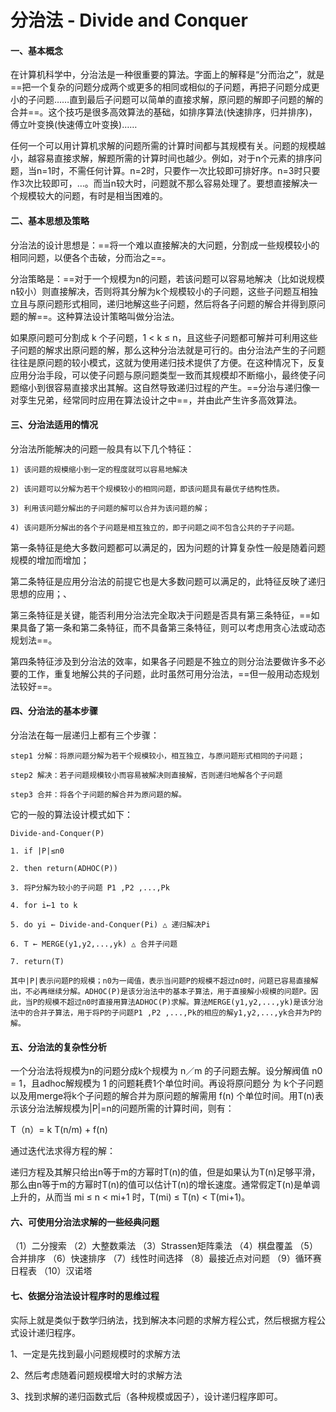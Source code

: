 # 分治法 - Divide and Conquer

#### 一、基本概念

在计算机科学中，分治法是一种很重要的算法。字面上的解释是“分而治之”，就是==把一个复杂的问题分成两个或更多的相同或相似的子问题，再把子问题分成更小的子问题……直到最后子问题可以简单的直接求解，原问题的解即子问题的解的合并==。这个技巧是很多高效算法的基础，如排序算法(快速排序，归并排序)，傅立叶变换(快速傅立叶变换)……

任何一个可以用计算机求解的问题所需的计算时间都与其规模有关。问题的规模越小，越容易直接求解，解题所需的计算时间也越少。例如，对于n个元素的排序问题，当n=1时，不需任何计算。n=2时，只要作一次比较即可排好序。n=3时只要作3次比较即可，…。而当n较大时，问题就不那么容易处理了。要想直接解决一个规模较大的问题，有时是相当困难的。

#### 二、基本思想及策略

分治法的设计思想是：==将一个难以直接解决的大问题，分割成一些规模较小的相同问题，以便各个击破，分而治之==。

分治策略是：==对于一个规模为n的问题，若该问题可以容易地解决（比如说规模n较小）则直接解决，否则将其分解为k个规模较小的子问题，这些子问题互相独立且与原问题形式相同，递归地解这些子问题，然后将各子问题的解合并得到原问题的解==。这种算法设计策略叫做分治法。

如果原问题可分割成 k 个子问题，1 < k ≤ n，且这些子问题都可解并可利用这些子问题的解求出原问题的解，那么这种分治法就是可行的。由分治法产生的子问题往往是原问题的较小模式，这就为使用递归技术提供了方便。在这种情况下，反复应用分治手段，可以使子问题与原问题类型一致而其规模却不断缩小，最终使子问题缩小到很容易直接求出其解。这自然导致递归过程的产生。==分治与递归像一对孪生兄弟，经常同时应用在算法设计之中==，并由此产生许多高效算法。

#### 三、分治法适用的情况

分治法所能解决的问题一般具有以下几个特征：

    1) 该问题的规模缩小到一定的程度就可以容易地解决

    2) 该问题可以分解为若干个规模较小的相同问题，即该问题具有最优子结构性质。

    3) 利用该问题分解出的子问题的解可以合并为该问题的解；

    4) 该问题所分解出的各个子问题是相互独立的，即子问题之间不包含公共的子子问题。

第一条特征是绝大多数问题都可以满足的，因为问题的计算复杂性一般是随着问题规模的增加而增加；

第二条特征是应用分治法的前提它也是大多数问题可以满足的，此特征反映了递归思想的应用；、

第三条特征是关键，能否利用分治法完全取决于问题是否具有第三条特征，==如果具备了第一条和第二条特征，而不具备第三条特征，则可以考虑用贪心法或动态规划法==。

第四条特征涉及到分治法的效率，如果各子问题是不独立的则分治法要做许多不必要的工作，重复地解公共的子问题，此时虽然可用分治法，==但一般用动态规划法较好==。

#### 四、分治法的基本步骤

分治法在每一层递归上都有三个步骤：

    step1 分解：将原问题分解为若干个规模较小，相互独立，与原问题形式相同的子问题；

    step2 解决：若子问题规模较小而容易被解决则直接解，否则递归地解各个子问题

    step3 合并：将各个子问题的解合并为原问题的解。

它的一般的算法设计模式如下：

    Divide-and-Conquer(P)

    1. if |P|≤n0

    2. then return(ADHOC(P))

    3. 将P分解为较小的子问题 P1 ,P2 ,...,Pk

    4. for i←1 to k

    5. do yi ← Divide-and-Conquer(Pi) △ 递归解决Pi

    6. T ← MERGE(y1,y2,...,yk) △ 合并子问题

    7. return(T)

    其中|P|表示问题P的规模；n0为一阈值，表示当问题P的规模不超过n0时，问题已容易直接解出，不必再继续分解。ADHOC(P)是该分治法中的基本子算法，用于直接解小规模的问题P。因此，当P的规模不超过n0时直接用算法ADHOC(P)求解。算法MERGE(y1,y2,...,yk)是该分治法中的合并子算法，用于将P的子问题P1 ,P2 ,...,Pk的相应的解y1,y2,...,yk合并为P的解。

#### 五、分治法的复杂性分析

一个分治法将规模为n的问题分成k个规模为 n／m 的子问题去解。设分解阀值 n0 = 1，且adhoc解规模为 1 的问题耗费1个单位时间。再设将原问题分 为 k个子问题以及用merge将k个子问题的解合并为原问题的解需用 f(n) 个单位时间。用T(n)表示该分治法解规模为|P|=n的问题所需的计算时间，则有：

 T（n）= k T(n/m) + f(n)

通过迭代法求得方程的解：

递归方程及其解只给出n等于m的方幂时T(n)的值，但是如果认为T(n)足够平滑，那么由n等于m的方幂时T(n)的值可以估计T(n)的增长速度。通常假定T(n)是单调上升的，从而当 mi ≤ n < mi+1 时，T(mi) ≤ T(n) < T(mi+1)。

#### 六、可使用分治法求解的一些经典问题

（1）二分搜索
（2）大整数乘法
（3）Strassen矩阵乘法
（4）棋盘覆盖
（5）合并排序
（6）快速排序
（7）线性时间选择
（8）最接近点对问题
（9）循环赛日程表
（10）汉诺塔

#### 七、依据分治法设计程序时的思维过程

实际上就是类似于数学归纳法，找到解决本问题的求解方程公式，然后根据方程公式设计递归程序。

1、一定是先找到最小问题规模时的求解方法

2、然后考虑随着问题规模增大时的求解方法

3、找到求解的递归函数式后（各种规模或因子），设计递归程序即可。
